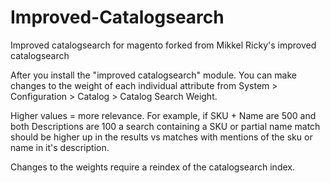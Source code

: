 Improved-Catalogsearch
======================

Improved catalogsearch for magento forked from Mikkel Ricky's improved catalogsearch

After you install the "improved catalogsearch" module. You can make changes to the weight of each individual attribute from System > Configuration > Catalog > Catalog Search Weight. 

Higher values = more relevance. 
For example, if SKU + Name are 500 and both Descriptions are 100 a search containing a SKU or partial name match should be higher up in the results vs matches with mentions of the sku or name in it's description.

Changes to the weights require a reindex of the catalogsearch index.

